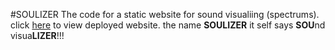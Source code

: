 #SOULIZER
The code for a static website for sound visualiing (spectrums).
click <a href="https://jrkej.github.io/soulizer/" target="#">here</a> to view deployed website.
the name **SOULIZER** it self says **SOU**nd visua**LIZER**!!!
